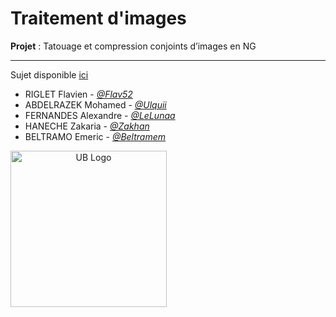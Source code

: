 # Traitement d'images
**Projet** : Tatouage et compression conjoints d’images en NG
***
Sujet disponible [ici](https://moodle-campus.u-bourgogne.fr/pluginfile.php/1786047/mod_folder/content/0/Tatouage_compression_Roudet.pdf?forcedownload=1)

* RIGLET Flavien - [*@Flav52*](https://github.com/Flav52)
* ABDELRAZEK Mohamed - [*@Ulquii*](https://github.com/Ulquii)
* FERNANDES Alexandre - [*@LeLunaa*](https://github.com/LeLunaa)
* HANECHE Zakaria - [*@Zakhan*](https://github.com/Zakhan-droid)
* BELTRAMO Emeric - [*@Beltramem*](https://github.com/Beltramem)

<img style="text-align:center" src="https://blog.u-bourgogne.fr/list-maps-fr/wp-content/uploads/sites/56/2016/01/logo-uB-filet.jpg" width="250" alt="UB Logo">
